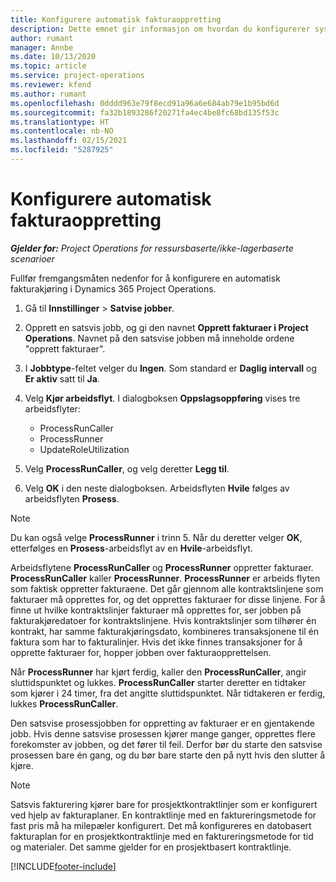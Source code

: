 ```yaml
---
title: Konfigurere automatisk fakturaoppretting
description: Dette emnet gir informasjon om hvordan du konfigurerer systemet til å generere fakturaer automatisk.
author: rumant
manager: Annbe
ms.date: 10/13/2020
ms.topic: article
ms.service: project-operations
ms.reviewer: kfend
ms.author: rumant
ms.openlocfilehash: 0dddd963e79f8ecd91a96a6e684ab79e1b95bd6d
ms.sourcegitcommit: fa32b1893286f20271fa4ec4be8fc68bd135f53c
ms.translationtype: HT
ms.contentlocale: nb-NO
ms.lasthandoff: 02/15/2021
ms.locfileid: "5287925"
---
```

# <a name="configure-automatic-invoice-creation"></a>Konfigurere automatisk fakturaoppretting

_**Gjelder for:** Project Operations for ressursbaserte/ikke-lagerbaserte scenarioer_


Fullfør fremgangsmåten nedenfor for å konfigurere en automatisk fakturakjøring i Dynamics 365 Project Operations.

1. Gå til **Innstillinger** > **Satvise jobber**.
2. Opprett en satsvis jobb, og gi den navnet **Opprett fakturaer i Project Operations**. Navnet på den satsvise jobben må inneholde ordene "opprett fakturaer".
3. I **Jobbtype**-feltet velger du **Ingen**. Som standard er **Daglig intervall** og **Er aktiv** satt til **Ja**.
4. Velg **Kjør arbeidsflyt**. I dialogboksen **Oppslagsoppføring** vises tre arbeidsflyter:

    - ProcessRunCaller
    - ProcessRunner
    - UpdateRoleUtilization

5. Velg **ProcessRunCaller**, og velg deretter **Legg til**.
6. Velg **OK** i den neste dialogboksen. Arbeidsflyten **Hvile** følges av arbeidsflyten **Prosess**.

  > [!NOTE]
  > Du kan også velge **ProcessRunner** i trinn 5. Når du deretter velger **OK**, etterfølges en **Prosess**-arbeidsflyt av en **Hvile**-arbeidsflyt.

Arbeidsflytene **ProcessRunCaller** og **ProcessRunner** oppretter fakturaer. **ProcessRunCaller** kaller **ProcessRunner**. **ProcessRunner** er arbeids flyten som faktisk oppretter fakturaene. Det går gjennom alle kontraktslinjene som fakturaer må opprettes for, og det opprettes fakturaer for disse linjene. For å finne ut hvilke kontraktslinjer fakturaer må opprettes for, ser jobben på fakturakjøredatoer for kontraktslinjene. Hvis kontraktslinjer som tilhører én kontrakt, har samme fakturakjøringsdato, kombineres transaksjonene til én faktura som har to fakturalinjer. Hvis det ikke finnes transaksjoner for å opprette fakturaer for, hopper jobben over fakturaopprettelsen.

Når **ProcessRunner** har kjørt ferdig, kaller den **ProcessRunCaller**, angir sluttidspunktet og lukkes. **ProcessRunCaller** starter deretter en tidtaker som kjører i 24 timer, fra det angitte sluttidspunktet. Når tidtakeren er ferdig, lukkes **ProcessRunCaller**.

Den satsvise prosessjobben for oppretting av fakturaer er en gjentakende jobb. Hvis denne satsvise prosessen kjører mange ganger, opprettes flere forekomster av jobben, og det fører til feil. Derfor bør du starte den satsvise prosessen bare én gang, og du bør bare starte den på nytt hvis den slutter å kjøre.

> [!NOTE]
> Satsvis fakturering kjører bare for prosjektkontraktlinjer som er konfigurert ved hjelp av fakturaplaner. En kontraktlinje med en faktureringsmetode for fast pris må ha milepæler konfigurert. Det må konfigureres en datobasert fakturaplan for en prosjektkontraktlinje med en faktureringsmetode for tid og materialer. Det samme gjelder for en prosjektbasert kontraktlinje.     


[!INCLUDE[footer-include](../includes/footer-banner.md)]